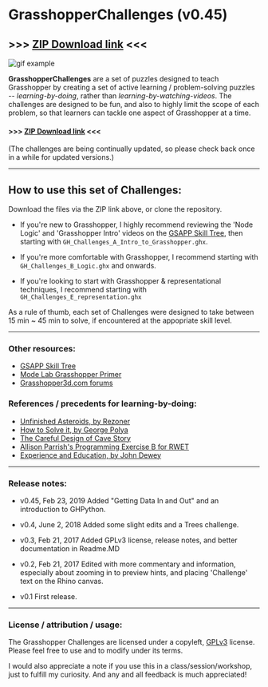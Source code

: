 # GrasshopperChallenges (v0.45)
##  >>> [**ZIP Download link**](https://github.com/dantaeyoung/GrasshopperChallenges/archive/master.zip) <<<

![gif example](https://raw.githubusercontent.com/provolot/GrasshopperChallenges/master/Challenge_GIFs/ChallengeAExample.gif)

**GrasshopperChallenges** are a set of puzzles designed to teach Grasshopper by creating a set of active learning / problem-solving puzzles -- *learning-by-doing*, rather than *learning-by-watching-videos*. The challenges are designed to be fun, and also to highly limit the scope of each problem, so that learners can tackle one aspect of Grasshopper at a time. 

#### >>> [**ZIP Download link**](https://github.com/dantaeyoung/GrasshopperChallenges/archive/master.zip) <<<
(The challenges are being continually updated, so please check back once in a while for updated versions.)

***

## How to use this set of Challenges:

Download the files via the ZIP link above, or clone the repository.

- If you're new to Grasshopper, I highly recommend reviewing the 'Node Logic' and 'Grasshopper Intro' videos on the [GSAPP Skill Tree](http://skilltree.gsapp.org/), then starting with `GH_Challenges_A_Intro_to_Grasshopper.ghx`. 

- If you're more comfortable with Grasshopper, I recommend starting with `GH_Challenges_B_Logic.ghx` and onwards.

- If you're looking to start with Grasshopper & representational techniques, I recommend starting with `GH_Challenges_E_representation.ghx`

As a rule of thumb, each set of Challenges were designed to take between 15 min ~ 45 min to solve, if encountered at the appopriate skill level. 

***

### Other resources:

* [GSAPP Skill Tree](http://skilltree.gsapp.org/)
* [Mode Lab Grasshopper Primer](http://modelab.is/grasshopper-primer/)
* [Grasshopper3d.com forums](http://www.grasshopper3d.com/forum)

### References / precedents for learning-by-doing:

* [Unfinished Asteroids, by Rezoner](https://github.com/rezoner/unfinished-asteroids/wiki)
* [How to Solve it, by George Polya](https://en.wikipedia.org/wiki/How_to_Solve_It)
* [The Careful Design of Cave Story](https://www.soldierfromthesurface.com/games/cavestory/)
* [Allison Parrish's Programming Exercise B for RWET](https://gist.github.com/aparrish/7be6ecf2d6b761f90c09/)
* [Experience and Education, by John Dewey](https://en.wikipedia.org/wiki/Experience_and_Education_(book))

***

### Release notes:

* v0.45, Feb 23, 2019
Added "Getting Data In and Out" and an introduction to GHPython.

* v0.4, June 2, 2018
Added some slight edits and a Trees challenge.

* v0.3, Feb 21, 2017
Added GPLv3 license, release notes, and better documentation in Readme.MD

* v0.2, Feb 21, 2017
Edited with more commentary and information, especially about zooming in to preview hints, and placing 'Challenge' text on the Rhino canvas.

* v0.1
First release.

***

### License / attribution / usage:

The Grasshopper Challenges are licensed under a copyleft, [GPLv3](http://www.gnu.org/licenses/gpl-3.0.txt) license. Please feel free to use and to modify under its terms.

I would also appreciate a note if you use this in a class/session/workshop, just to fulfill my curiosity. And any and all feedback is much appreciated!
